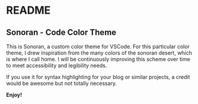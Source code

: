 # README

## Sonoran - Code Color Theme

This is Sonoran, a custom color theme for VSCode. For this particular color theme, I drew inspiration from the many colors of the sonoran desert, which is where I call home. I will be continuously improving this scheme over time to meet accessibility and legibility needs.

If you use it for syntax highlighting for your blog or similar projects, a credit would be awesome but not totally necessary.

**Enjoy!**
